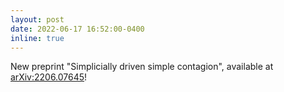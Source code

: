 ```yaml
---
layout: post
date: 2022-06-17 16:52:00-0400
inline: true
---
```


New preprint "Simplicially driven simple contagion", available at [arXiv:2206.07645](https://arxiv.org/abs/2206.07645)!
